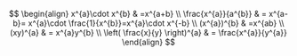 
$$
\begin{align}
x^{a}\cdot x^{b} & =x^{a+b} \\
\frac{x^{a}}{a^{b}} & = x^{a-b}= x^{a}\cdot \frac{1}{x^{b}}=x^{a}\cdot x^{-b} \\
(x^{a})^{b} & =x^{ab} \\
(xy)^{a} & = x^{a}y^{b} \\
\left( \frac{x}{y} \right)^{a} & = \frac{x^{a}}{y^{a}}
\end{align}
$$
